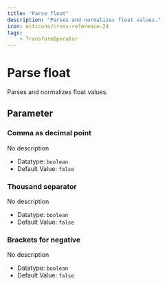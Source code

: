```yaml
---
title: "Parse float"
description: "Parses and normalizes float values."
icon: octicons/cross-reference-24
tags: 
    - TransformOperator
---
```

# Parse float
<!-- This file was generated - DO NOT CHANGE IT MANUALLY -->



Parses and normalizes float values.


## Parameter

### Comma as decimal point

No description

- Datatype: `boolean`
- Default Value: `false`



### Thousand separator

No description

- Datatype: `boolean`
- Default Value: `false`



### Brackets for negative

No description

- Datatype: `boolean`
- Default Value: `false`



